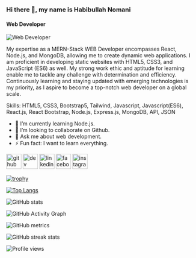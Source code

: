 ### Hi there 👋, my name is Habibullah Nomani
#### Web Developer
![Web Developer](https://i.ibb.co/vz03Pgw/Habibullah-nomain.jpg)

My expertise as a MERN-Stack WEB Developer encompasses React, Node.js, and MongoDB, allowing me to create dynamic web applications. I am proficient in developing static websites with HTML5, CSS3, and JavaScript (ES6) as well. My strong work ethic and aptitude for learning enable me to tackle any challenge with determination and efficiency. Continuously learning and staying updated with emerging technologies is my priority, as I aspire to become a top-notch web developer on a global scale.

Skills: HTML5, CSS3, Bootstrap5, Tailwind, Javascript, Javascript(ES6), React.js, React Bootstrap, Node.js, Express.js, MongoDB, API, JSON

- 🌱 I’m currently learning Node.js. 
- 👯 I’m looking to collaborate on Github. 
- 💬 Ask me about web development. 
- ⚡ Fun fact: I want to learn everything. 


[<img src='https://cdn.jsdelivr.net/npm/simple-icons@3.0.1/icons/github.svg' alt='github' height='40'>](https://github.com/https://github.com/Habibullah6)  [<img src='https://cdn.jsdelivr.net/npm/simple-icons@3.0.1/icons/hashnode.svg' alt='dev' height='40'>](https://hashnode.com/@Habib121)  [<img src='https://cdn.jsdelivr.net/npm/simple-icons@3.0.1/icons/linkedin.svg' alt='linkedin' height='40'>](https://www.linkedin.com/in/https://www.linkedin.com/in/habibullah-nomani//)  [<img src='https://cdn.jsdelivr.net/npm/simple-icons@3.0.1/icons/facebook.svg' alt='facebook' height='40'>](https://www.facebook.com/https://www.facebook.com/emma.mary.372661/)  [<img src='https://cdn.jsdelivr.net/npm/simple-icons@3.0.1/icons/instagram.svg' alt='instagram' height='40'>](https://www.instagram.com/https://www.instagram.com/habibullah212266//)  

[![trophy](https://github-profile-trophy.vercel.app/?username=https://github.com/Habibullah6)](https://github.com/ryo-ma/github-profile-trophy)

[![Top Langs](https://github-readme-stats.vercel.app/api/top-langs/?username=https://github.com/Habibullah6)](https://github.com/anuraghazra/github-readme-stats)

![GitHub stats](https://github-readme-stats.vercel.app/api?username=https://github.com/Habibullah6&show_icons=true&count_private=true)  

![GitHub Activity Graph](https://activity-graph.herokuapp.com/graph?username=https://github.com/Habibullah6)  

![GitHub metrics](https://metrics.lecoq.io/https://github.com/Habibullah6)  

![GitHub streak stats](https://streak-stats.demolab.com/?user=https://github.com/Habibullah6)  

![Profile views](https://gpvc.arturio.dev/https://github.com/Habibullah6)  
